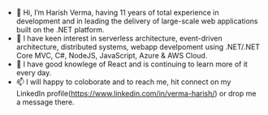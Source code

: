 - 👋 Hi, I’m Harish Verma, having 11 years of total experience in development and in leading the delivery of large-scale web applications built on the .NET platform.
- 👀 I have keen interest in serverless architecture, event-driven architecture, distributed systems, webapp develpoment using .NET/.NET Core MVC, C#, NodeJS, JavaScript, Azure & AWS Cloud.
- 🌱 I have good knowlege of React and is continuing to learn more of it every day.
- 📫 I will happy to coloborate and to reach me, hit connect on my LinkedIn profile(https://www.linkedin.com/in/verma-harish/) or drop me a message there. 

<!---
harishtocode/harishtocode is a ✨ special ✨ repository because its `README.md` (this file) appears on your GitHub profile.
You can click the Preview link to take a look at your changes.
--->
 
